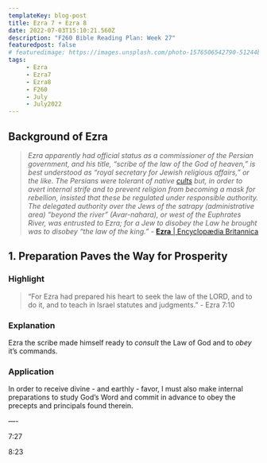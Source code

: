 ```yaml
---
templateKey: blog-post
title: Ezra 7 + Ezra 8
date: 2022-07-03T15:10:21.560Z
description: "F260 Bible Reading Plan: Week 27"
featuredpost: false
# featuredimage: https://images.unsplash.com/photo-1576506542790-51244b486a6b?ixlib=rb-1.2.1&ixid=MnwxMjA3fDB8MHxwaG90by1wYWdlfHx8fGVufDB8fHx8&auto=format&fit=crop&w=1287&q=80
tags:
     - Ezra
     - Ezra7
     - Ezra8
     - F260
     - July
     - July2022
---
```


## Background of Ezra

> _Ezra apparently had official status as a commissioner of the Persian government, and his title, “scribe of the law of the God of heaven,” is best understood as “royal secretary for Jewish religious affairs,” or the like. The Persians were tolerant of native [cults](https://www.britannica.com/dictionary/cults) but, in order to avert internal strife and to prevent religion from becoming a mask for rebellion, insisted that these be regulated under responsible authority. The delegated authority over the Jews of the satrapy (administrative area) “beyond the river” (Avar-nahara), or west of the Euphrates River, was entrusted to Ezra; for a Jew to disobey the Law he brought was to disobey “the law of the king.”_ - [**Ezra** | Encyclopædia Britannica](ahttps://www.britannica.com/biography/Ezra-Hebrew-religious-leader)

## 1. Preparation Paves the Way for Prosperity

### **Highlight**

> “For Ezra had prepared his heart to seek the law of the LORD, and to do it, and to teach in Israel statutes and judgments.” - Ezra 7:10

### **Explanation**

Ezra the scribe made himself ready to _consult_ the Law of God and to _obey_ it’s commands.

### **Application**

In order to receive divine - and earthly - favor, I must also make internal preparations to study God’s Word and commit in advance to obey the precepts and principals found therein.

—-

7:27

8:23
